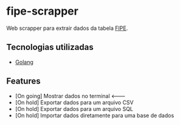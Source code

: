 # fipe-scrapper

Web scrapper para extrair dados da tabela [FIPE](https://veiculos.fipe.org.br/).

## Tecnologias utilizadas

- [Golang](https://go.dev/doc/install)

## Features

- [On going] Mostrar dados no terminal <---
- [On hold] Exportar dados para um arquivo CSV
- [On hold] Exportar dados para um arquivo SQL
- [On hold] Importar dados diretamente para uma base de dados

